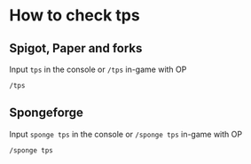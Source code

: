 # How to check tps

## Spigot, Paper and forks

Input `tps` in the console or `/tps` in-game with OP 

```
/tps 
```

## Spongeforge

Input `sponge tps` in the console or `/sponge tps` in-game with OP 

```
/sponge tps
```